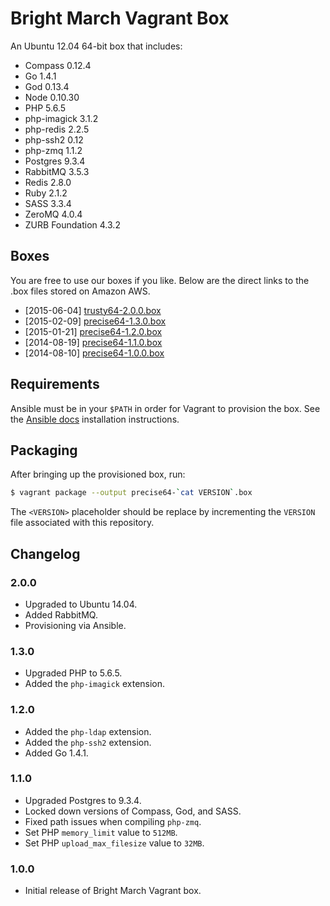 # Bright March Vagrant Box
An Ubuntu 12.04 64-bit box that includes:

* Compass 0.12.4
* Go 1.4.1
* God 0.13.4
* Node 0.10.30
* PHP 5.6.5
* php-imagick 3.1.2
* php-redis 2.2.5
* php-ssh2 0.12
* php-zmq 1.1.2
* Postgres 9.3.4
* RabbitMQ 3.5.3
* Redis 2.8.0
* Ruby 2.1.2
* SASS 3.3.4
* ZeroMQ 4.0.4
* ZURB Foundation 4.3.2

## Boxes
You are free to use our boxes if you like. Below are the direct links to the .box files stored on Amazon AWS.

* [2015-06-04] [trusty64-2.0.0.box](https://s3.amazonaws.com/brightmarch.build/boxes/trusty64-2.0.0.box)
* [2015-02-09] [precise64-1.3.0.box](https://s3.amazonaws.com/brightmarch.build/boxes/precise64-1.3.0.box)
* [2015-01-21] [precise64-1.2.0.box](https://s3.amazonaws.com/brightmarch.build/boxes/precise64-1.2.0.box)
* [2014-08-19] [precise64-1.1.0.box](https://s3.amazonaws.com/brightmarch.build/boxes/precise64-1.1.0.box)
* [2014-08-10] [precise64-1.0.0.box](https://s3.amazonaws.com/brightmarch.build/boxes/precise64-1.0.0.box)


## Requirements
Ansible must be in your `$PATH` in order for Vagrant to provision the box. See the [Ansible docs](http://docs.ansible.com/intro_installation.html) installation instructions.

## Packaging
After bringing up the provisioned box, run:

```sh
$ vagrant package --output precise64-`cat VERSION`.box
```

The `<VERSION>` placeholder should be replace by incrementing the `VERSION` file associated with this repository.

## Changelog

### 2.0.0
* Upgraded to Ubuntu 14.04.
* Added RabbitMQ.
* Provisioning via Ansible.

### 1.3.0
* Upgraded PHP to 5.6.5.
* Added the `php-imagick` extension.

### 1.2.0
* Added the `php-ldap` extension.
* Added the `php-ssh2` extension.
* Added Go 1.4.1.

### 1.1.0
* Upgraded Postgres to 9.3.4.
* Locked down versions of Compass, God, and SASS.
* Fixed path issues when compiling `php-zmq`.
* Set PHP `memory_limit` value to `512MB`.
* Set PHP `upload_max_filesize` value to `32MB`.

### 1.0.0
* Initial release of Bright March Vagrant box.
